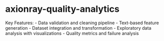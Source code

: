 # axionray-quality-analytics
Key Features: - Data validation and cleaning pipeline - Text-based feature generation - Dataset integration and transformation - Exploratory data analysis with visualizations - Quality metrics and failure analysis
